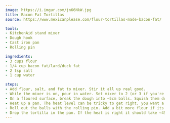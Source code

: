 ```yaml
---
image: https://i.imgur.com/jn66NkW.jpg
title: Bacon Fat Tortillas
source: https://www.mexicanplease.com/flour-tortillas-made-bacon-fat/

tools:
- KitchenAid stand mixer
- Dough hook
- Cast iron pan
- Rolling pin

ingredients:
- 3 cups flour
- 1/4 cup bacon fat/lard/duck fat
- 2 tsp salt
- 1 cup water

steps:
- Add flour, salt, and fat to mixer. Stir it all up real good.
- While the mixer is on, pour in water. Set mixer to 2 (or 3 if you're feeling spicy) and let it work the dough into a nice ball.
- On a floured surface, break the dough into ~5cm balls. Squish them down a bit and let them rest for 15-45 minutes.
- Heat up a pan. The heat level can be tricky to get right, you want a medium-medium-high. Colder than a nice fried egg but not by much.
- Roll out the balls with the rolling pin. Add a bit more flour if its sticking. Keep rotating about somewhere between 45 and 90 degrees with each roll to get a round tortilla, or do whatever if you don't care about aesthetics.
- Drop the tortilla in the pan. If the heat is right it should take ~45 seconds before bubbles form and the bottom gets some brown spots. Flip it and do the same time on the other side. If the tortillas get golden all over the pan is probably too cold, and if they get blackened quickly its probably too hot.
---
```

